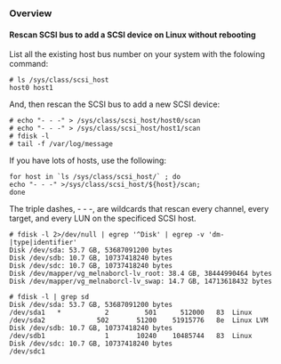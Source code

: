 ### Overview ###


#### Rescan SCSI bus to add a SCSI device on Linux without rebooting ###
List all the existing host bus number on your system with the folowing command:
```
# ls /sys/class/scsi_host
host0 host1
```

And, then rescan the SCSI bus to add a new SCSI device:
```
# echo "- - -" > /sys/class/scsi_host/host0/scan
# echo "- - -" > /sys/class/scsi_host/host1/scan
# fdisk -l
# tail -f /var/log/message
```

If you have lots of hosts, use the following:
```
for host in `ls /sys/class/scsi_host/` ; do
echo "- - -" >/sys/class/scsi_host/${host}/scan;
done
```

The triple dashes, - - -, are wildcards that rescan every channel, every target, and every LUN on the specificed SCSI host.

```
# fdisk -l 2>/dev/null | egrep '^Disk' | egrep -v 'dm-|type|identifier'
Disk /dev/sda: 53.7 GB, 53687091200 bytes
Disk /dev/sdb: 10.7 GB, 10737418240 bytes
Disk /dev/sdc: 10.7 GB, 10737418240 bytes
Disk /dev/mapper/vg_melnaborcl-lv_root: 38.4 GB, 38444990464 bytes
Disk /dev/mapper/vg_melnaborcl-lv_swap: 14.7 GB, 14713618432 bytes

# fdisk -l | grep sd
Disk /dev/sda: 53.7 GB, 53687091200 bytes
/dev/sda1   *           2         501      512000   83  Linux
/dev/sda2             502       51200    51915776   8e  Linux LVM
Disk /dev/sdb: 10.7 GB, 10737418240 bytes
/dev/sdb1               1       10240    10485744   83  Linux
Disk /dev/sdc: 10.7 GB, 10737418240 bytes
/dev/sdc1 
```
